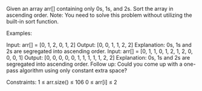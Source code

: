 Given an array arr[] containing only 0s, 1s, and 2s. Sort the array in ascending order.
Note: You need to solve this problem without utilizing the built-in sort function.

Examples:

Input: arr[] = [0, 1, 2, 0, 1, 2]
Output: [0, 0, 1, 1, 2, 2]
Explanation: 0s, 1s and 2s are segregated into ascending order.
Input: arr[] = [0, 1, 1, 0, 1, 2, 1, 2, 0, 0, 0, 1]
Output: [0, 0, 0, 0, 0, 1, 1, 1, 1, 1, 2, 2]
Explanation: 0s, 1s and 2s are segregated into ascending order.
Follow up: Could you come up with a one-pass algorithm using only constant extra space?

Constraints:
1 ≤ arr.size() ≤ 106
0 ≤ arr[i] ≤ 2

